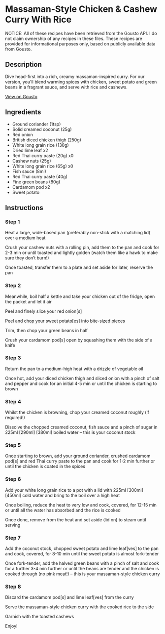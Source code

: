 # Massaman-Style Chicken & Cashew Curry With Rice

NOTICE: All of these recipes have been retrieved from the Gousto API. I do not claim ownership of any recipes in these files. These recipes are provided for informational purposes only, based on publicly available data from Gousto.

## Description

Dive head-first into a rich, creamy massaman-inspired curry. For our version, you'll blend warming spices with chicken, sweet potato and green beans in a fragrant sauce, and serve with rice and cashews.

[View on Gousto](https://www.gousto.co.uk/recipes/cookbook/chicken-cashew-massaman-style-curry)

## Ingredients

- Ground coriander (1tsp)
- Solid creamed coconut (25g)
- Red onion
- British diced chicken thigh (250g)
- White long grain rice (130g)
- Dried lime leaf x2
- Red Thai curry paste (20g) x0
- Cashew nuts (25g)
- White long grain rice (65g) x0
- Fish sauce (8ml)
- Red Thai curry paste (40g)
- Fine green beans (80g)
- Cardamom pod x2
- Sweet potato

## Instructions


### Step 1

Heat a large, wide-based pan (preferably non-stick with a matching lid) over a medium heat

Crush your cashew nuts with a rolling pin, add them to the pan and cook for 2-3 min or until toasted and lightly golden (watch them like a hawk to make sure they don’t burn!)

Once toasted, transfer them to a plate and set aside for later, reserve the pan


### Step 2

Meanwhile, boil half a kettle and take your chicken out of the fridge, open the packet and let it air

Peel and finely slice your red onion[s]

Peel and chop your sweet potato[es] into bite-sized pieces

Trim, then chop your green beans in half

Crush your cardamom pod[s] open by squashing them with the side of a knife


### Step 3

Return the pan to a medium-high heat with a drizzle of vegetable oil

Once hot, add your diced chicken thigh and sliced onion with a pinch of salt and pepper and cook for an initial 4-5 min or until the chicken is starting to brown


### Step 4

Whilst the chicken is browning, chop your creamed coconut roughly (if required!)

Dissolve the chopped creamed coconut, fish sauce and a pinch of sugar in 225ml <span class="text-purple">[290ml]</span> <span class="text-danger">[380ml]</span> boiled water – this is your coconut stock


### Step 5

Once starting to brown, add your ground coriander, crushed cardamom pod[s] and red Thai curry paste to the pan and cook for 1-2 min further or until the chicken is coated in the spices


### Step 6

Add your white long grain rice to a pot with a lid with 225ml <span class="text-purple">[300ml]</span> <span class="text-danger">[450ml]</span> cold water and bring to the boil over a high heat

Once boiling, reduce the heat to very low and cook, covered, for 12-15 min or until all the water has absorbed and the rice is cooked

Once done, remove from the heat and set aside (lid on) to steam until serving


### Step 7

Add the coconut stock, chopped sweet potato and lime leaf[ves] to the pan and cook, covered, for 8-10 min until the sweet potato is almost fork-tender

Once fork-tender, add the halved green beans with a pinch of salt and cook for a further 3-4 min further or until the beans are tender and the chicken is cooked through (no pink meat!) – this is your massaman-style chicken curry

### Step 8

Discard the cardamom pod[s] and lime leaf[ves] from the curry

Serve the massaman-style chicken curry with the cooked rice to the side

Garnish with the toasted cashews

Enjoy!

